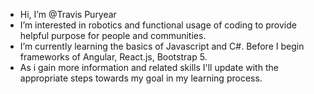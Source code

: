 - Hi, I’m @Travis Puryear
- I’m interested in robotics and functional usage of coding to provide helpful purpose for people and communities. 
- I’m currently learning the basics of Javascript and C#. Before I begin frameworks of Angular, React.js, Bootstrap 5. 
- As i gain more information and related skills I'll update with the appropriate steps towards my goal in my learning process. 


<!---
Erebus009/Erebus009 is a ✨ special ✨ repository because its `README.md` (this file) appears on your GitHub profile.
You can click the Preview link to take a look at your changes.
--->

